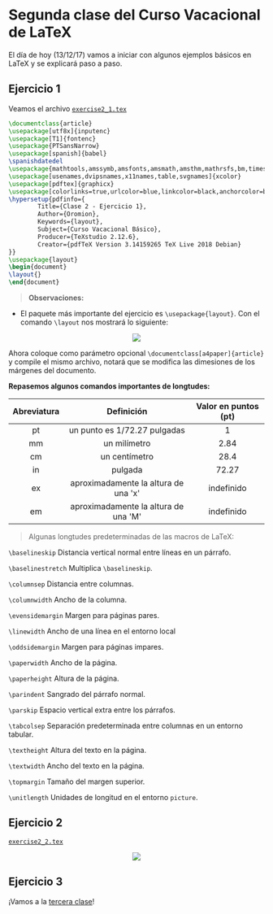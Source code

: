 # Segunda clase del Curso Vacacional de LaTeX

El día de hoy (13/12/17) vamos a iniciar con algunos ejemplos básicos en LaTeX y se explicará paso a paso.

## Ejercicio 1 ##
Veamos el archivo [`exercise2_1.tex`](https://github.com/carlosal1015/Curso-de-LaTeX/blob/master/Curso%20Vacacional%20B%C3%A1sico/Clases/Clase%202/exercise2_1.tex)

```tex
\documentclass{article}
\usepackage[utf8x]{inputenc}
\usepackage[T1]{fontenc}
\usepackage{PTSansNarrow}
\usepackage[spanish]{babel}
\spanishdatedel
\usepackage{mathtools,amssymb,amsfonts,amsmath,amsthm,mathrsfs,bm,times,bbold}
\usepackage[usenames,dvipsnames,x11names,table,svgnames]{xcolor}
\usepackage[pdftex]{graphicx}
\usepackage[colorlinks=true,urlcolor=blue,linkcolor=black,anchorcolor=black,citecolor=black]{hyperref}
\hypersetup{pdfinfo={
		Title={Clase 2 - Ejercicio 1},
		Author={Oromion},
		Keywords={layout},
		Subject={Curso Vacacional Básico},
		Producer={TeXstudio 2.12.6},
		Creator={pdfTeX Version 3.14159265 TeX Live 2018 Debian}
}}
\usepackage{layout}
\begin{document}
\layout{}
\end{document}
```


> **Observaciones:**
- El paquete más importante del ejercicio es `\usepackage{layout}`. Con el comando `\layout` nos mostrará lo siguiente:

<p align="center">
  <img src="https://github.com/carlosal1015/Curso-de-LaTeX/blob/master/Curso%20Vacacional%20B%C3%A1sico/Clases/Clase%202/images/exercise2_1.png">
</p>

Ahora coloque como parámetro opcional `\documentclass[a4paper]{article}` y compile el mismo archivo, notará que se modifica las dimesiones de los márgenes del documento.

**Repasemos algunos comandos importantes de longtudes:**

|	Abreviatura	|	Definición													|	Valor en puntos (pt)|
|	:---:				|	:---:																|	:---:								|
|	pt					|	un punto es 1/72.27 pulgadas				|						1					|
|	mm					|	un milímetro												|									2.84|
|	cm					|	un centímetro												|			28.4						|
|in						|	pulgada															|		72.27							|
|ex						|	aproximadamente la altura de una 'x'|	indefinido|
|em						|	aproximadamente la altura de una 'M'|	indefinido|
>	Algunas longtudes predeterminadas de las macros de LaTeX:

`\baselineskip` Distancia vertical normal entre líneas en un párrafo.

`\baselinestretch` Multiplica `\baselineskip`.

`\columnsep` Distancia entre columnas.

`\columnwidth` Ancho de la columna.

`\evensidemargin` Margen para páginas pares.

`\linewidth` Ancho de una línea en el entorno local

`\oddsidemargin` Margen para páginas impares.

`\paperwidth` Ancho de la página.

`\paperheight` Altura de la página.

`\parindent` Sangrado del párrafo normal.

`\parskip` Espacio vertical extra entre los párrafos.

`\tabcolsep` Separación predeterminada entre columnas en un entorno tabular.

`\textheight` Altura del texto en la página.

`\textwidth` Ancho del texto en la página.

`\topmargin` Tamaño del margen superior.

`\unitlength` Unidades de longitud en el entorno `picture`.

## Ejercicio 2 ##

[`exercise2_2.tex`](https://github.com/carlosal1015/Curso-de-LaTeX/blob/master/Curso%20Vacacional%20B%C3%A1sico/Clases/Clase%202/exercise2_2.tex)

<p align="center">
  <img src="https://github.com/carlosal1015/Curso-de-LaTeX/blob/master/Curso%20Vacacional%20B%C3%A1sico/Clases/Clase%202/images/exercise2_2.png">
</p>

## Ejercicio 3 ##

¡Vamos a la [tercera clase](https://github.com/carlosal1015/Curso-de-LaTeX/tree/master/Curso%20Vacacional%20B%C3%A1sico/Clases/Clase%203)!
